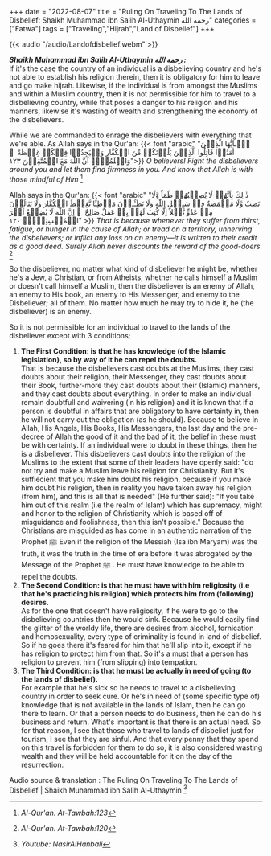 +++
date = "2022-08-07"
title = "Ruling On Traveling To The Lands of Disbelief: Shaikh Muhammad ibn Salih Al-Uthaymin رحمه الله"
categories = ["Fatwa"]
tags = ["Traveling","Hijrah","Land of Disbelief"]
+++

{{< audio "/audio/Landofdisbelief.webm" >}}


***Shaikh Muhammad ibn Salih Al-Uthaymin رحمه الله :*** <br />
If it's the case the country of an individual is a disbelieving country and he's not able to establish his religion therein, then it is obligatory for him to leave and go make hijrah. 
Likewise, if the individual is from amongst the Muslims and within a Muslim country, then it is not permissible for him to travel to a disbelieving country, while that poses a danger to his religion and his manners, likewise it's wasting of wealth and strengthening the economy of the disbelievers.

While we are commanded to enrage the disbelievers with everything that we're able. As Allah says in the Qur'an: 
{{< font "arabic" "يٰۤـاَيُّهَا الَّذِيۡنَ اٰمَنُوۡا قَاتِلُوا الَّذِيۡنَ يَلُوۡنَكُمۡ مِّنَ الۡكُفَّارِ وَلۡيَجِدُوۡا فِيۡكُمۡ غِلۡظَةً​ ۚ وَاعۡلَمُوۡاۤ اَنَّ اللّٰهَ مَعَ الۡمُتَّقِيۡنَ ١٢٣">}}
_O believers! Fight the disbelievers around you and let them find firmness in you. And know that Allah is with those mindful of Him_ [^1]

 Allah says in the Qur'an: 
{{< font "arabic" "ذٰ لِكَ بِاَنَّهُمۡ لَا يُصِيۡبُهُمۡ ظَمَاٌ وَّلَا نَصَبٌ وَّلَا مَخۡمَصَةٌ فِىۡ سَبِيۡلِ اللّٰهِ وَلَا يَطَـُٔـوۡنَ مَوۡطِئًا يَّغِيۡظُ الۡكُفَّارَ وَلَا يَنَالُوۡنَ مِنۡ عَدُوٍّ نَّيۡلاً اِلَّا كُتِبَ لَهُمۡ بِهٖ عَمَلٌ صَالِحٌ​ ۚ اِنَّ اللّٰهَ لَا يُضِيۡعُ اَجۡرَ الۡمُحۡسِنِيۡنَۙ ١٢٠" >}}
_That is because whenever they suffer from thirst, fatigue, or hunger in the cause of Allah; or tread on a territory, unnerving the disbelievers; or inflict any loss on an enemy—it is written to their credit as a good deed. Surely Allah never discounts the reward of the good-doers._ [^2]

So the disbeliever, no matter what kind of disbeliever he might be, whether he's a Jew, a Christian, or from Atheists, whether he calls himself a Muslim or doesn't call himself a Muslim, then the disbeliever is an enemy of Allah, an enemy to His book, an enemy to His Messenger, and enemy to the Disbeliever; all of them. No matter how much he may try to hide it, he (the disbeliever) is an enemy.

So it is not permissible for an individual to travel to the lands of the disbeliever except with 3 conditions;
1. **The First Condition: is that he has knowledge (of the Islamic legislation), so by way of it he can repel the doubts.**  <br />
That is because the disbelievers cast doubts at the Muslims, they cast doubts about their religion, their Messenger, they cast doubts about their Book, further-more they cast doubts about their (Islamic) manners, and they cast doubts about everything. In order to make an individual remain doubtfull and waivering (in his religion) and it is known that if a person is doubtful in affairs that are obligatory to have certainty in, then he will not carry out the obligation (as he should). Because to believe in Allah, His Angels, His Books, His Messengers, the last day and the pre-decree of Allah the good of it and the bad of it, the belief in these must be with certainty. If an individual were to doubt in these things, then he is a disbeliever. 
This disbelievers cast doubts into the religion of the Muslims to the extent that some of their leaders have openly said: "do not try and make a Muslim leave his religion for Christianity. But it's suffiecient that you make him doubt his religion, because if you make him doubt his religion, then in reality you have taken away his religion (from him), and this is all that is needed"
(He further said): "If you take him out of this realm (i.e the realm of Islam) which has supremacy, might and honor to the religion of Christianity which is based off of misguidance and foolishness, then this isn't possible." 
Because the Christians are misguided as has come in an authentic narration of the Prophet ﷺ Even if the religion of the Messiah (Isa ibn Maryam) was the truth, it was the truth in the time of era before it was abrogated by the Message of the Prophet ﷺ . He must have knowledge to be able to repel the doubts.
2. **The Second Condition: is that he must have with him religiosity (i.e that he's practicing his religion) which protects him from (following) desires.**  <br />
As for the one that doesn't have religiosity, if he were to go to the disbelieving countries then he would sink. Because he would easily find the glitter of the worldy life, there are desires from alcohol, fornication and homosexuality, every type of criminality is found in land of disbelief. So if he goes there it's feared for him that he'll slip into it, except if he has religion to protect him from that. So it's a must that a person has religion to prevent him (from slipping) into tempation.
3. **The Third Condition: is that he must be actually in need of going (to the lands of disbelief).**  <br />
For example that he's sick so he needs to travel to a disbelieving country in order to seek cure. Or he's in need of (some specific type of) knowledge that is not available in the lands of Islam, then he can go there to learn. Or that a person needs to do business, then he can do his business and return. What's important is that there is an actual need. So for that reason, I see that those who travel to lands of disbelief just for tourism, I see that they are sinful. And that every penny that they spend on this travel is forbidden for them to do so, it is also considered wasting wealth and they will be held accountable for it on the day of the resurrection.

Audio source & translation : The Ruling On Traveling To The Lands of Disbelief | Shaikh Muhammad ibn Salih Al-Uthaymin [^3]

[^1]: _Al-Qur'an. At-Tawbah:123_
[^2]: _Al-Qur'an. At-Tawbah:120_
[^3]: _Youtube: NasirAlHanbali_

